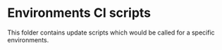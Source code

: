 # Environments CI scripts

This folder contains update scripts which would be called for a specific environments.
